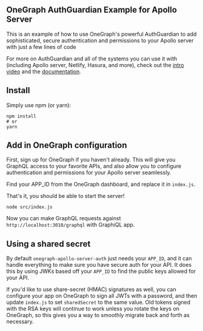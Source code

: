 ## OneGraph AuthGuardian Example for Apollo Server

This is an example of how to use OneGraph's powerful AuthGuardian to add
sophisticated, secure authentication and permissions to your Apollo server with
just a few lines of code

For more on AuthGuardian and all of the systems you can use it with (including
Apollo server, Netlify, Hasura, and more), check out the [intro video]() and the
[documentation]().

## Install

Simply use npm (or yarn):

```
npm install
# or
yarn
```

## Add in OneGraph configuration

First, sign up for OneGraph if you haven't already. This will give you GraphQL
access to your favorite APIs, and also allow you to configure authentication and
permissions for your Apollo server seamlessly.

Find your APP_ID from the OneGraph dashboard, and replace it in `index.js`.

That's it, you should be able to start the server!

```
node src/index.js
```

Now you can make GraphQL requests against `http://localhost:3010/graphql` with
GraphiQL app.

## Using a shared secret

By default `onegraph-apollo-server-auth` just needs your `APP_ID`, and it can
handle everything to make sure you have secure auth for your API. It does this
by using JWKs based off your `APP_ID` to find the public keys allowed for your
API.

If you'd like to use share-secret (HMAC) signatures as well, you can configure
your app on OneGraph to sign all JWTs with a password, and then update
`index.js` to set `sharedSecret` to the same value. Old tokens signed with the
RSA keys will continue to work unless you rotate the keys on OneGraph, so this
gives you a way to smoothly migrate back and forth as necessary.
